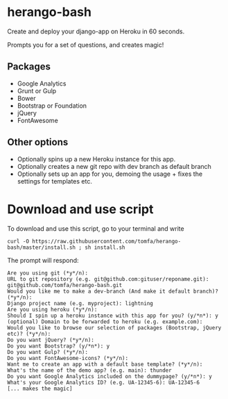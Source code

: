# herango-bash
Create and deploy your django-app on Heroku in 60 seconds. 

Prompts you for a set of questions, and creates magic!


## Packages
- Google Analytics
- Grunt or Gulp
- Bower
- Bootstrap or Foundation
- jQuery
- FontAwesome

## Other options
- Optionally spins up a new Heroku instance for this app.
- Optionally creates a new git repo with dev branch as default branch
- Optionally sets up an app for you, demoing the usage + fixes the settings for templates etc.

# Download and use script
To download and use this script, go to your terminal and write
```
curl -O https://raw.githubusercontent.com/tomfa/herango-bash/master/install.sh ; sh install.sh
```

The prompt will respond:
```
Are you using git (*y*/n):
URL to git repository (e.g. git@github.com:gituser/reponame.git): git@github.com/tomfa/herango-bash.git
Would you like me to make a dev-branch (And make it default branch)? (*y*/n):
Django project name (e.g. myproject): lightning
Are you using heroku (*y*/n):
Should I spin up a heroku instance with this app for you? (y/*n*): y
(optional) Domain to be forwarded to heroku (e.g. example.com):
Would you like to browse our selection of packages (Bootstrap, jQuery etc)? (*y*/n):
Do you want jQuery? (*y*/n):
Do you want Bootstrap? (y/*n*): y
Do you want Gulp? (*y*/n):
Do you want FontAwesome-icons? (*y*/n):
Want me to create an app with a default base template? (*y*/n):
What's the name of the demo app? (e.g. main): thunder
Do you want Google Analytics included on the dummypage? (y/*n*): y
What's your Google Analytics ID? (e.g. UA-12345-6): UA-12345-6
[... makes the magic]
```
